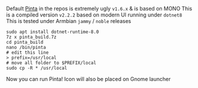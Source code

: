Default [Pinta](https://github.com/PintaProject/Pinta) in the repos is extremely ugly `v1.6.x` & is based on MONO This is a compiled version `v2.2.2` based on modern UI running under `dotnet8` This is tested under Armbian `jammy` / `noble` releases

```
sudo apt install dotnet-runtime-8.0
7z x pinta_build.7z
cd pinta_build
nano /bin/pinta
# edit this line
> prefix=/usr/local
# move all folder to $PREFIX/local
sudo cp -R * /usr/local
```

Now you can run Pinta! Icon will also be placed on Gnome launcher
